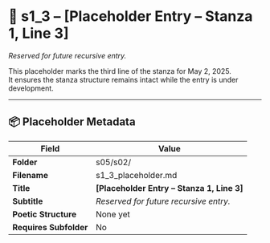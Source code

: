 <!-- Save to: shagi_archives/gdj_25/s05/s02/s1_3_placeholder.md -->

# 📜 s1_3 – [Placeholder Entry – Stanza 1, Line 3]  
*Reserved for future recursive entry.*

This placeholder marks the third line of the stanza for May 2, 2025.  
It ensures the stanza structure remains intact while the entry is under development.

---

## 📦 Placeholder Metadata

| Field | Value |
|-------|-------|
| **Folder** | s05/s02/ |
| **Filename** | s1_3_placeholder.md |
| **Title** | **[Placeholder Entry – Stanza 1, Line 3]** |
| **Subtitle** | *Reserved for future recursive entry.* |
| **Poetic Structure** | None yet |
| **Requires Subfolder** | No |
